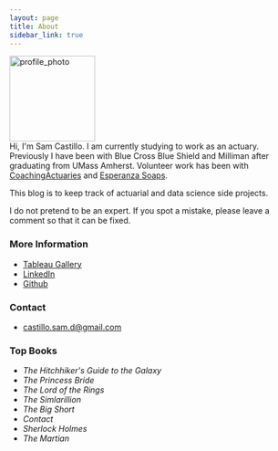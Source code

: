 ```yaml
---
layout: page
title: About
sidebar_link: true
---
```

<img src="sdcastillo.github.io/assets/css/website_photo.jpg" alt="profile_photo" align ="left" style="width: 150px; clear:both;"/>

<br/><br/>
<br/><br/>
<br/><br/>
<br/><br/>

Hi, I'm Sam Castillo.  I am currently studying to work as an actuary.  Previously I have been with Blue Cross Blue Shield and Milliman after graduating from UMass Amherst.  Volunteer work has been with [CoachingActuaries](coachingactuaries.com) and [Esperanza Soaps](http://www.esperanza-soaps.com/soapmade/).  

This blog is to keep track of actuarial and data science side projects.

I do not pretend to be an expert.  If you spot a mistake, please leave a comment so that it can be fixed.

### More Information

- [Tableau Gallery](public.tableau.com/profile/samuel.castillo#!/)
- [LinkedIn](https://www.linkedin.com/in/sdcastillo/)
- [Github](https://github.com/sdcastillo)

### Contact 
- [castillo.sam.d@gmail.com](mailto:castillo.sam.d@gmail.com)

### Top Books

 - *The Hitchhiker's Guide to the Galaxy* 
 - *The Princess Bride*
 - *The Lord of the Rings*
 - *The Simlarillion*
 - *The Big Short*
 - *Contact*
 - *Sherlock Holmes*
 - *The Martian*

